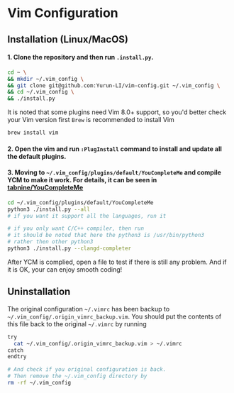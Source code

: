 # Vim Configuration
## Installation (Linux/MacOS)
#### 1. Clone the repository and then run `.install.py`.
```bash
cd ~ \
&& mkdir ~/.vim_config \
&& git clone git@github.com:Yurun-LI/vim-config.git ~/.vim_config \
&& cd ~/.vim_config \
&& ./install.py

```

It is noted that some plugins need Vim 8.0+ support, so you'd better check your Vim version first
`Brew` is recommended to install Vim
```bash
brew install vim
```
#### 2. Open the vim and run `:PlugInstall` command to install and update all the default plugins.

#### 3. Moving to `~/.vim_config/plugins/default/YouCompleteMe` and compile YCM to make it work. For details, it can be seen in [tabnine/YouCompleteMe](https://github.com/tabnine/YouCompleteMe#installation)
```bash
cd ~/.vim_config/plugins/default/YouCompleteMe
python3 ./install.py --all 
# if you want it support all the languages, run it

# if you only want C/C++ compiler, then run
# it should be noted that here the python3 is /usr/bin/python3
# rather then other python3
python3 ./install.py --clangd-completer
```
After YCM is complied, open a file to test if there is still any problem.
And if it is OK, your can enjoy smooth coding!

## Uninstallation
The original configuration `~/.vimrc` has been backup to `~/.vim_config/.origin_vimrc_backup.vim`. You should put the contents of this file back to the original `~/.vimrc` by running
```bash
try
  cat ~/.vim_config/.origin_vimrc_backup.vim > ~/.vimrc
catch
endtry

# And check if you original configuration is back.
# Then remove the ~/.vim_config directory by
rm -rf ~/.vim_config
```
